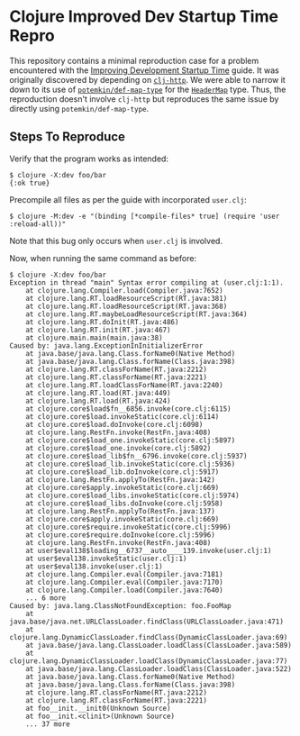 # Clojure Improved Dev Startup Time Repro

This repository contains a minimal reproduction case for a problem encountered with the [Improving Development Startup Time](https://clojure.org/guides/dev_startup_time) guide. It was originally discovered by depending on [`clj-http`](https://github.com/dakrone/clj-http). We were able to narrow it down to its use of [`potemkin/def-map-type`](https://github.com/clj-commons/potemkin/blob/master/src/potemkin/collections.clj#L206) for the [`HeaderMap`](https://github.com/dakrone/clj-http/blob/3.x/src/clj_http/headers.clj#L105) type. Thus, the reproduction doesn't involve `clj-http` but reproduces the same issue by directly using `potemkin/def-map-type`.

## Steps To Reproduce

Verify that the program works as intended:

    $ clojure -X:dev foo/bar
    {:ok true}

Precompile all files as per the guide with incorporated `user.clj`:

    $ clojure -M:dev -e "(binding [*compile-files* true] (require 'user :reload-all))"

Note that this bug only occurs when `user.clj` is involved.

Now, when running the same command as before:

    $ clojure -X:dev foo/bar
    Exception in thread "main" Syntax error compiling at (user.clj:1:1).
        at clojure.lang.Compiler.load(Compiler.java:7652)
        at clojure.lang.RT.loadResourceScript(RT.java:381)
        at clojure.lang.RT.loadResourceScript(RT.java:368)
        at clojure.lang.RT.maybeLoadResourceScript(RT.java:364)
        at clojure.lang.RT.doInit(RT.java:486)
        at clojure.lang.RT.init(RT.java:467)
        at clojure.main.main(main.java:38)
    Caused by: java.lang.ExceptionInInitializerError
        at java.base/java.lang.Class.forName0(Native Method)
        at java.base/java.lang.Class.forName(Class.java:398)
        at clojure.lang.RT.classForName(RT.java:2212)
        at clojure.lang.RT.classForName(RT.java:2221)
        at clojure.lang.RT.loadClassForName(RT.java:2240)
        at clojure.lang.RT.load(RT.java:449)
        at clojure.lang.RT.load(RT.java:424)
        at clojure.core$load$fn__6856.invoke(core.clj:6115)
        at clojure.core$load.invokeStatic(core.clj:6114)
        at clojure.core$load.doInvoke(core.clj:6098)
        at clojure.lang.RestFn.invoke(RestFn.java:408)
        at clojure.core$load_one.invokeStatic(core.clj:5897)
        at clojure.core$load_one.invoke(core.clj:5892)
        at clojure.core$load_lib$fn__6796.invoke(core.clj:5937)
        at clojure.core$load_lib.invokeStatic(core.clj:5936)
        at clojure.core$load_lib.doInvoke(core.clj:5917)
        at clojure.lang.RestFn.applyTo(RestFn.java:142)
        at clojure.core$apply.invokeStatic(core.clj:669)
        at clojure.core$load_libs.invokeStatic(core.clj:5974)
        at clojure.core$load_libs.doInvoke(core.clj:5958)
        at clojure.lang.RestFn.applyTo(RestFn.java:137)
        at clojure.core$apply.invokeStatic(core.clj:669)
        at clojure.core$require.invokeStatic(core.clj:5996)
        at clojure.core$require.doInvoke(core.clj:5996)
        at clojure.lang.RestFn.invoke(RestFn.java:408)
        at user$eval138$loading__6737__auto____139.invoke(user.clj:1)
        at user$eval138.invokeStatic(user.clj:1)
        at user$eval138.invoke(user.clj:1)
        at clojure.lang.Compiler.eval(Compiler.java:7181)
        at clojure.lang.Compiler.eval(Compiler.java:7170)
        at clojure.lang.Compiler.load(Compiler.java:7640)
        ... 6 more
    Caused by: java.lang.ClassNotFoundException: foo.FooMap
        at java.base/java.net.URLClassLoader.findClass(URLClassLoader.java:471)
        at clojure.lang.DynamicClassLoader.findClass(DynamicClassLoader.java:69)
        at java.base/java.lang.ClassLoader.loadClass(ClassLoader.java:589)
        at clojure.lang.DynamicClassLoader.loadClass(DynamicClassLoader.java:77)
        at java.base/java.lang.ClassLoader.loadClass(ClassLoader.java:522)
        at java.base/java.lang.Class.forName0(Native Method)
        at java.base/java.lang.Class.forName(Class.java:398)
        at clojure.lang.RT.classForName(RT.java:2212)
        at clojure.lang.RT.classForName(RT.java:2221)
        at foo__init.__init0(Unknown Source)
        at foo__init.<clinit>(Unknown Source)
        ... 37 more
